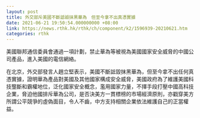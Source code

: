 ```yaml
---
layout: post
title: 外交部斥美國不斷詆毀抹黑華為　但至今拿不出真憑實據
date: 2021-06-21 19:50:54.000000000 +08:00
link: https://news.rthk.hk/rthk/ch/component/k2/1596939-20210621.htm
categories: rthk
---
```


美國聯邦通信委員會通過一項計劃，禁止華為等被視為美國國家安全威脅的中國公司產品，進入美國的電信網絡。

在北京，外交部發言人趙立堅表示，美國不斷詆毀抹黑華為，但至今拿不出任何真憑實據，證明華為產品對美國及其他國家構成安全威脅，美國政府為了維護美國科技壟斷和霸權地位，泛化國家安全概念，濫用國家力量，不擇手段打壓中國高科技企業，脅迫他國排斥華為公司，是否決美方一貫標榜的市場經濟原則，亦戳穿美方所謂公平競爭的虛偽面目，令人不齒，中方支持相關企業依法維護自己的正當權益。
